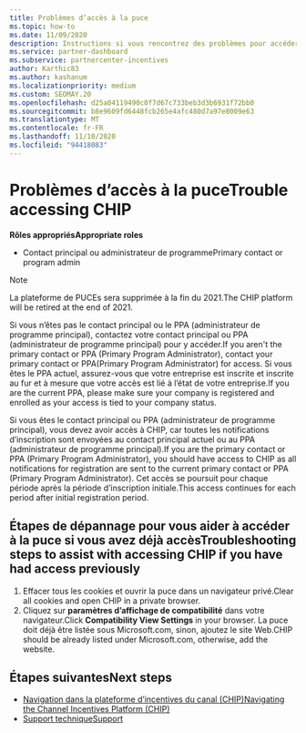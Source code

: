 ```yaml
---
title: Problèmes d’accès à la puce
ms.topic: how-to
ms.date: 11/09/2020
description: Instructions si vous rencontrez des problèmes pour accéder à la puce
ms.service: partner-dashboard
ms.subservice: partnercenter-incentives
author: Karthic83
ms.author: kashanum
ms.localizationpriority: medium
ms.custom: SEOMAY.20
ms.openlocfilehash: d25a04119490c0f7d67c733beb3d3b6931f72bb0
ms.sourcegitcommit: b8e9609fd6448fcb265e4afc480d7a97e8009e63
ms.translationtype: MT
ms.contentlocale: fr-FR
ms.lasthandoff: 11/10/2020
ms.locfileid: "94418083"
---
```

# <a name="trouble-accessing-chip"></a><span data-ttu-id="9354d-103">Problèmes d’accès à la puce</span><span class="sxs-lookup"><span data-stu-id="9354d-103">Trouble accessing CHIP</span></span>

<span data-ttu-id="9354d-104">**Rôles appropriés**</span><span class="sxs-lookup"><span data-stu-id="9354d-104">**Appropriate roles**</span></span>

- <span data-ttu-id="9354d-105">Contact principal ou administrateur de programme</span><span class="sxs-lookup"><span data-stu-id="9354d-105">Primary contact or program admin</span></span>

>[!NOTE]
><span data-ttu-id="9354d-106">La plateforme de PUCEs sera supprimée à la fin du 2021.</span><span class="sxs-lookup"><span data-stu-id="9354d-106">The CHIP platform will be retired at the end of 2021.</span></span>

<span data-ttu-id="9354d-107">Si vous n’êtes pas le contact principal ou le PPA (administrateur de programme principal), contactez votre contact principal ou PPA (administrateur de programme principal) pour y accéder.</span><span class="sxs-lookup"><span data-stu-id="9354d-107">If you aren't the primary contact or PPA (Primary Program Administrator), contact your primary contact or PPA(Primary Program Administrator) for access.</span></span> <span data-ttu-id="9354d-108">Si vous êtes le PPA actuel, assurez-vous que votre entreprise est inscrite et inscrite au fur et à mesure que votre accès est lié à l’état de votre entreprise.</span><span class="sxs-lookup"><span data-stu-id="9354d-108">If you are the current PPA, please make sure your company is registered and enrolled as your access is tied to your company status.</span></span>

<span data-ttu-id="9354d-109">Si vous êtes le contact principal ou PPA (administrateur de programme principal), vous devez avoir accès à CHIP, car toutes les notifications d’inscription sont envoyées au contact principal actuel ou au PPA (administrateur de programme principal).</span><span class="sxs-lookup"><span data-stu-id="9354d-109">If you are the primary contact or PPA (Primary Program Administrator), you should have access to CHIP as all notifications for registration are sent to the current primary contact or PPA (Primary Program Administrator).</span></span> <span data-ttu-id="9354d-110">Cet accès se poursuit pour chaque période après la période d’inscription initiale.</span><span class="sxs-lookup"><span data-stu-id="9354d-110">This access continues for each period after initial registration period.</span></span>

## <a name="troubleshooting-steps-to-assist-with-accessing-chip-if-you-have-had-access-previously"></a><span data-ttu-id="9354d-111">Étapes de dépannage pour vous aider à accéder à la puce si vous avez déjà accès</span><span class="sxs-lookup"><span data-stu-id="9354d-111">Troubleshooting steps to assist with accessing CHIP if you have had access previously</span></span>

1. <span data-ttu-id="9354d-112">Effacer tous les cookies et ouvrir la puce dans un navigateur privé.</span><span class="sxs-lookup"><span data-stu-id="9354d-112">Clear all cookies and open CHIP in a private browser.</span></span>
1. <span data-ttu-id="9354d-113">Cliquez sur **paramètres d’affichage de compatibilité** dans votre navigateur.</span><span class="sxs-lookup"><span data-stu-id="9354d-113">Click **Compatibility View Settings** in your browser.</span></span> <span data-ttu-id="9354d-114">La puce doit déjà être listée sous Microsoft.com, sinon, ajoutez le site Web.</span><span class="sxs-lookup"><span data-stu-id="9354d-114">CHIP should be already listed under Microsoft.com, otherwise, add the website.</span></span>

## <a name="next-steps"></a><span data-ttu-id="9354d-115">Étapes suivantes</span><span class="sxs-lookup"><span data-stu-id="9354d-115">Next steps</span></span>

- [<span data-ttu-id="9354d-116">Navigation dans la plateforme d’incentives du canal (CHIP)</span><span class="sxs-lookup"><span data-stu-id="9354d-116">Navigating the Channel Incentives Platform (CHIP)</span></span>](chip-intro.md)
- [<span data-ttu-id="9354d-117">Support technique</span><span class="sxs-lookup"><span data-stu-id="9354d-117">Support</span></span>](report-problems-with-partner-center.md)